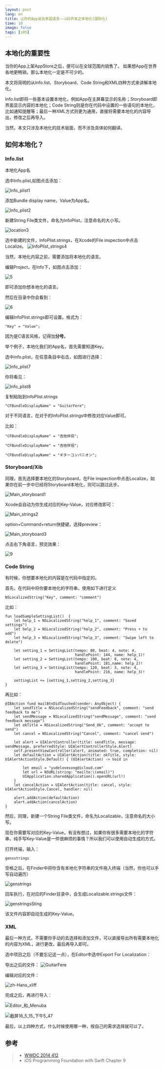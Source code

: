 ```yaml
---
layout: post
lang: en
title: 让你的App说出多国语言——iOS开发之本地化(国际化)
time: 10
image: false
tags: [iOS]
---
```


## 本地化的重要性

当你的App上架AppStore之后，便可以在全球范围内销售了。
如果想App在世界各地更畅销，那么本地化一定是不可少的。

本文将简明的从Info.list、Storyboard、Code String和XML四种方式来讲解本地化。

<!-- more -->

Info.list即将一些基本设置本地化，例如App在主屏幕显示的名称；Storyboard即界面显示内容的本地化；Code String则是你在代码中设置的一些语句的本地化，比如通知提醒等；最后一种XML方式则更为通用，直接将需要本地化的内容导出，修改之后再导入。

当然，本文只涉及本地化的技术层面，而不涉及具体如何翻译。


## 如何本地化？

### Info.list
    
本地化App名

选中Info.plist,如图点击添加：

![Info_plist1](http://7xle3b.com1.z0.glb.clouddn.com/2016-05-14-Info_plist1.png)

添加Bundle display name，Value为App名。

![Info_plist2](http://7xle3b.com1.z0.glb.clouddn.com/2016-05-14-Info_plist2.png)

新建String File类文件，命名为InfoPlist，注意命名的大小写。

![location3](http://7xle3b.com1.z0.glb.clouddn.com/2016-05-14-location3.png)

<!-- more -->

选中新建的文件，InfoPlist.strings，在Xcode的File inspection中点击Localize。
![InfoPlist_strings4](http://7xle3b.com1.z0.glb.clouddn.com/2016-05-14-InfoPlist_strings4.png)

当然，本地化内容之前，需要添加将本地化的语言。

编辑Project，在Info下，如图点击添加：

![5](http://7xle3b.com1.z0.glb.clouddn.com/2016-05-14-5.png)

即可添加你想本地化的语言。

然后在目录中你会看到：

![6](http://7xle3b.com1.z0.glb.clouddn.com/2016-05-14-6.png)

编辑InfoPlist.strings即可设置。格式为：

    "Key" = "Value";

因为是C语言风格，记得加**分号**。


举个例子，本地化我们的App名，首先需要知道Key。

选中info.plist，在任意条目中右击，如图进行选择：

![Info_plist7](http://7xle3b.com1.z0.glb.clouddn.com/2016-05-14-Info_plist7.png)

你将看见：

![Info_plist8](http://7xle3b.com1.z0.glb.clouddn.com/2016-05-14-Info_plist8.png)


复制粘贴到InfoPlist.strings

    "CFBundleDisplayName" = "GuitarFere";

对于不同语言，在对于的InfoPlist.strings中修改对应Value即可。

比如：
    
    "CFBundleDisplayName" = "吉他伴侣";
    
    "CFBundleDisplayName" = "吉他伴侶";
    
    "CFBundleDisplayName" = "ギターコンパニオン";


### Storyboard/Xib

同理，首先选择要本地化的Storyboard，在File inspection中点击Localize，如果你在前一步中已经将Storyboard本地化，则可以跳过此步。


![Main_storyboard1](http://7xle3b.com1.z0.glb.clouddn.com/2016-05-14-Main_storyboard1.png)


Xcode会自动为你生成对应的Key-Value，对应修改即可：

 ![Main_strings2](http://7xle3b.com1.z0.glb.clouddn.com/2016-05-14-Main_strings2.png)



option+Command+return快捷键，选择preview：


![Main_storyboard3](http://7xle3b.com1.z0.glb.clouddn.com/2016-05-14-Main_storyboard3.png)


点击右下角语言，预览效果：


![9](http://7xle3b.com1.z0.glb.clouddn.com/2016-05-14-9.png)


### Code String

有时候，你想要本地化的内容是在代码中指定的。

首先，在代码中将你要本地化的字符串，使用如下进行定义

    NSLocalizedString("Key", comment: "comment")


比如：


    fun loadSampleSettingList()  {
        let help_1 = NSLocalizedString("help_1", comment: "Saved settings")
        let help_2 = NSLocalizedString("help_2", comment: "Press + to add")
        let help_3 = NSLocalizedString("help_3", comment: "Swipe left to delete")
        
        let setting_1 = SettingList(tempo: 80, beat: 4, note: 4,
                                    handlePoint: 144, name: help_1)!
        let setting_2 = SettingList(tempo: 100, beat: 8, note: 4,
                                    handlePoint: 181,name: help_2)!
        let setting_3 = SettingList(tempo: 120, beat: 3, note: 4,
                                    handlePoint: 216, name: help_3)!
        
        settingList += [setting_1,setting_2,setting_3]
    }

再比如：

    @IBAction fund mailBtnDidTouched(sender: AnyObject) {
        let sendTitle = NSLocalizedString("sendFeedback", comment: "send feedback to me")
        let sendMessage = NSLocalizedString("sendMessage", comment: "send feedback message")
        let okTitle = NSLocalizedString("Send_Ok", comment: "accept to send")
        let cancel = NSLocalizedString("Cancel", comment: "cancel send")
        
        let alert = UIAlertController(title: sendTitle, message: sendMessage, preferredStyle: UIAlertControllerStyle.Alert)
        self.presentViewController(alert, animated: true, completion: nil)
        let defaultAction = UIAlertAction(title: okTitle, style: UIAlertActionStyle.Default) { (UIAlertAction) -> Void in
            
            let email = "yudelovesong@icloud.com"
            let url = NSURL(string: "mailto:\(email)")
            UIApplication.sharedApplication().openURL(url!)
        }
        let cancelAction = UIAlertAction(title: cancel, style: UIAlertActionStyle.Cancel, handler: nil)
        
        alert.addAction(defaultAction)
        alert.addAction(cancelAction)
    }


然后，同理，新建一个String File类文件，命名为Localizable，注意命名的大小写。

现在你需要写对应的Key-Value，有没有想过，如果你有很多需要本地化的字符串，纯手写Key-Value是一件很麻烦的事情？所以我们可以使用自动生成的方式。

打开终端，输入：
    
    gensstrings 

空格之后，在Finder中将你含有本地化字符串的文件拖入终端（当然，你也可以手写自动遍历）


![genstrings](http://7xle3b.com1.z0.glb.clouddn.com/2016-05-14-genstrings.png)


回车执行，在对应的Finder目录中，会生成Localizable.strings文件：


![genstringsSting](http://7xle3b.com1.z0.glb.clouddn.com/2016-05-14-genstringsSting.png)


该文件内容即自动生成的Key-Value。


### XML
最后一种方式，不需要你手动的去选择和添加文件，可以直接导出所有需要本地化的内容为XML，进行更改，最后再导入即可。

选中项目之后（不要忘记这一点），在Editor中选中Export For Localization：

导出之后的文件：
![GuitarFere](http://7xle3b.com1.z0.glb.clouddn.com/2017-06-21-GuitarFere.png)

编辑对应的文件：

![zh-Hans_xliff](http://7xle3b.com1.z0.glb.clouddn.com/2017-06-21-zh-Hans_xliff.png)

完成之后，再进行导入：

![Editor_和_Menuba](http://7xle3b.com1.z0.glb.clouddn.com/2017-06-21-Editor_%E5%92%8C_Menubar.png)

![截屏16_5_15_下午5_47](http://7xle3b.com1.z0.glb.clouddn.com/2017-06-21-%E6%88%AA%E5%B1%8F16_5_15_%E4%B8%8B%E5%8D%885_47.png)


最后，以上四种方式，什么时候使用哪一种，按自己的需求选择就可以了。

## 参考

> - [WWDC 2014 412](https://developer.apple.com/videos/play/wwdc2014/412/)
> - iOS Programming Foundation with Swift Chapter 9


